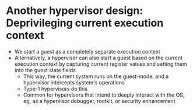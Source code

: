 # Another hypervisor design: Deprivileging current execution context
- We start a guest as a completely separate execution context
- Alternatively, a hypervisor can also start a guest based on the current execution context by capturing current register values and setting them into the guest state fields
  - This way, the current system runs on the guest-mode, and a hypervisor intercepts system's operations
  - Type-1 hypervisors do this
  - Common for hypervisors that intend to deeply interact with the OS, eg, as a hypervisor debugger, rootkit, or security enhancement